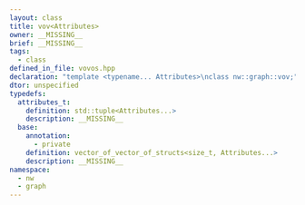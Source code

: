 ```yaml
---
layout: class
title: vov<Attributes>
owner: __MISSING__
brief: __MISSING__
tags:
  - class
defined_in_file: vovos.hpp
declaration: "template <typename... Attributes>\nclass nw::graph::vov;"
dtor: unspecified
typedefs:
  attributes_t:
    definition: std::tuple<Attributes...>
    description: __MISSING__
  base:
    annotation:
      - private
    definition: vector_of_vector_of_structs<size_t, Attributes...>
    description: __MISSING__
namespace:
  - nw
  - graph
---
```

